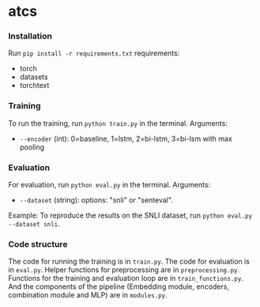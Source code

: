 # atcs

### Installation
Run `pip install -r requirements.txt`
requirements:
 - torch
 - datasets
 - torchtext

### Training
To run the training, run `python train.py` in the terminal. 
Arguments: 
 - `--encoder` (int): 0=baseline, 1=lstm, 2=bi-lstm, 3=bi-lsm with max pooling

### Evaluation
For evaluation, run `python eval.py` in the terminal.
Arguments:
 - `--dataset` (string): options: "snli" or "senteval".

Example: 
To reproduce the results on the SNLI dataset, run `python eval.py --dataset snli`.

### Code structure
The code for running the training is in `train.py`. The code for evaluation is in `eval.py`.
Helper functions for preprocessing are in `preprocessing.py`.
Functions for the training and evaluation loop are in `train_functions.py`.
And the components of the pipeline (Embedding module, encoders, combination module and MLP) are in `modules.py`.
